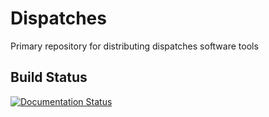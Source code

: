 # Dispatches
Primary repository for distributing dispatches software tools

## Build Status
[![Documentation Status](https://readthedocs.com/projects/lbl-dispatches/badge/?version=latest&token=40e7de01965b54edaa56aa9e35f59008d2ac09b8c174bcf2b55b0f66c14f8d8b)](https://lbl-dispatches.readthedocs-hosted.com/en/latest/?badge=latest)
